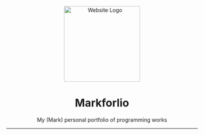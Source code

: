 <p align="center">
  <picture>
    <img src="static/images/website_logo.jpg" alt="Website Logo" width="200">
  </picture>
</p>

<h1 align="center">Markforlio</h1>
<p align="center">My (Mark) personal portfolio of programming works</p>

---
